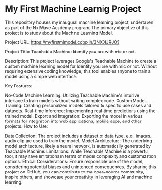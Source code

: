 # My First Machine Learnig Project
This repository houses my inaugural machine learning project, undertaken as part of the NxtWave Academy program. The primary objective of this project is to study about the Machine Learning Model.

Project URL: https://myfirstmlmodel.ccbp.in/3NX0IJRJO5

Project Title: Teachable Machine: Identify you are with mic or not.

Description:
This project leverages Google's Teachable Machine to create a custom machine learning model for Identify you are with mic or not. Without requiring extensive coding knowledge, this tool enables anyone to train a model using a simple web interface.

Key Features:

No-Code Machine Learning: Utilizing Teachable Machine's intuitive interface to train models without writing complex code.
Custom Model Training: Creating personalized models tailored to specific use cases and datasets.
Real-time Inference: Implementing real-time predictions using the trained model.
Export and Integration: Exporting the model in various formats for integration into web applications, mobile apps, and other projects.
How to Use:



Data Collection: The project includes a dataset of data type, e.g., images, audio clip are used to train the model.
Model Architecture: The underlying model architecture, likely a neural network, is automatically generated by Teachable Machine.
Limitations: While Teachable Machine is a powerful tool, it may have limitations in terms of model complexity and customization options.
Ethical Considerations: Ensure responsible use of the model, considering potential biases and unintended consequences.
By sharing this project on GitHub, you can contribute to the open-source community, inspire others, and showcase your creativity in leveraging AI and machine learning.
